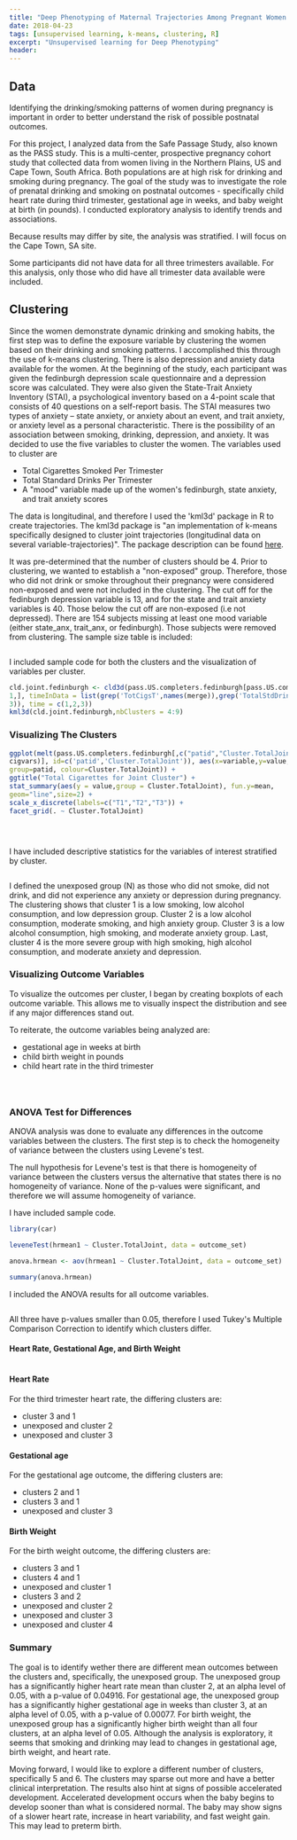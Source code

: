 ```yaml
---
title: "Deep Phenotyping of Maternal Trajectories Among Pregnant Women in Cape Town, South Africa Using K-means Clustering"
date: 2018-04-23
tags: [unsupervised learning, k-means, clustering, R]
excerpt: "Unsupervised learning for Deep Phenotyping"
header:
---
```


## Data

Identifying the drinking/smoking patterns of women during pregnancy is important in order to better understand the risk of possible postnatal outcomes.

For this project, I analyzed data from the Safe Passage Study, also known as the PASS study. This is a multi-center, prospective pregnancy cohort study that collected data from women living in the Northern Plains, US and Cape Town, South Africa. Both populations are at high risk for drinking and smoking during pregnancy. The goal of the study was to investigate the role of prenatal drinking and smoking on postnatal outcomes - specifically child heart rate during third trimester, gestational age in weeks, and baby weight at birth (in pounds). I conducted exploratory analysis to identify trends and associations.

Because results may differ by site, the analysis was stratified. I will focus on the Cape Town, SA site.

Some participants did not have data for all three trimesters available. For this analysis, only those who did have all trimester data available were included.

## Clustering

Since the women demonstrate dynamic drinking and smoking habits, the first step was to define the exposure variable by clustering the women based on their drinking and smoking patterns. I accomplished this through the use of k-means clustering. There is also depression and anxiety data available for the women. At the beginning of the study, each participant was given the fedinburgh depression scale questionnaire and a depression score was calculated. They were also given the State-Trait Anxiety Inventory (STAI), a psychological inventory based on a 4-point scale that consists of 40 questions on a self-report basis. The STAI measures two types of anxiety – state anxiety, or anxiety about an event, and trait anxiety, or anxiety level as a personal characteristic. There is the possibility of an association between smoking, drinking, depression, and anxiety. It was decided to use the five variables to cluster the women. The variables used to cluster are

* Total Cigarettes Smoked Per Trimester
* Total Standard Drinks Per Trimester
* A "mood" variable made up of the women's fedinburgh, state anxiety, and trait anxiety scores

The data is longitudinal, and therefore I used the 'kml3d' package in R to create trajectories. The kml3d package is "an implementation of k-means specifically designed to cluster joint trajectories (longitudinal data on
several variable-trajectories)". The package description can be found [here](https://cran.r-project.org/web/packages/kml3d/kml3d.pdf).

It was pre-determined that the number of clusters should be 4. Prior to clustering, we wanted to establish a "non-exposed" group. Therefore, those who did not drink or smoke throughout their pregnancy were considered non-exposed and were not included in the clustering. The cut off for the fedinburgh depression variable is 13, and for the state and trait anxiety variables is 40. Those below the cut off are non-exposed (i.e not depressed). There are 154 subjects missing at least one mood variable (either state_anx, trait_anx, or fedinburgh). Those subjects were removed from clustering. The sample size table is included:

<p align="center">
<img src="{{ site.url }}{{ site.baseurl }}/images/Table1_SA.png" alt="" class="center">
</p>

I included sample code for both the clusters and the visualization of variables per cluster.

```r
cld.joint.fedinburgh <- cld3d(pass.US.completers.fedinburgh[pass.US.completers.fedinburgh$Exposure ==
1,], timeInData = list(grep('TotCigsT',names(merge)),grep('TotalStdDrinksT',names(merge)),rep(181,
3)), time = c(1,2,3))
kml3d(cld.joint.fedinburgh,nbClusters = 4:9)
```

### Visualizing The Clusters

```r
ggplot(melt(pass.US.completers.fedinburgh[,c("patid","Cluster.TotalJoint",
cigvars)], id=c('patid','Cluster.TotalJoint')), aes(x=variable,y=value,
group=patid, colour=Cluster.TotalJoint)) +
ggtitle("Total Cigarettes for Joint Cluster") +
stat_summary(aes(y = value,group = Cluster.TotalJoint), fun.y=mean,
geom="line",size=2) +
scale_x_discrete(labels=c("T1","T2","T3")) +
facet_grid(. ~ Cluster.TotalJoint)
```
<p align="center">
<img src="{{ site.url }}{{ site.baseurl }}/images/kml_SA.png" alt="" class="center">
</p>

<p align="center">
<img src="{{ site.url }}{{ site.baseurl }}/images/kml_SA2.png" alt="" class="center">
</p>

<p align="center">
<img src="{{ site.url }}{{ site.baseurl }}/images/kml_SA3.png" alt="" class="center">
</p>

I have included descriptive statistics for the variables of interest stratified by cluster.

<p align="center">
<img src="{{ site.url }}{{ site.baseurl }}/images/DescStats.png" alt="" class="center">
</p>

I defined the unexposed group (N) as those who did not smoke, did not drink, and did not experience any anxiety or depression during pregnancy. The clustering shows that cluster 1 is a low smoking, low alcohol consumption, and low depression group. Cluster 2 is a low alcohol consumption, moderate smoking, and high anxiety group. Cluster 3 is a low alcohol consumption, high smoking, and moderate anxiety group. Last, cluster 4 is the more severe group with high smoking, high alcohol consumption, and moderate anxiety and depression.

### Visualizing Outcome Variables

To visualize the outcomes per cluster, I began by creating boxplots of each outcome variable. This allows me to visually inspect the distribution and see if any major differences stand out.

To reiterate, the outcome variables being analyzed are:

* gestational age in weeks at birth
* child birth weight in pounds
* child heart rate in the third trimester

<p align="center">
<img src="{{ site.url }}{{ site.baseurl }}/images/BP_GA.png" alt="" class="center">
</p>

<p align="center">
<img src="{{ site.url }}{{ site.baseurl }}/images/BP_Weight.png" alt="" class="center">
</p>

<p align="center">
<img src="{{ site.url }}{{ site.baseurl }}/images/BP_heart.png" alt="" class="center">
</p>

### ANOVA Test for Differences

ANOVA analysis was done to evaluate any differences in the outcome variables between the clusters. The first step is to check the homogeneity of variance between the clusters using Levene's test.

The null hypothesis for Levene's test is that there is homogeneity of variance between the clusters versus the alternative that states there is no homogeneity of variance. None of the p-values were significant, and therefore we will assume homogeneity of variance.

I have included sample code.

```r
library(car)

leveneTest(hrmean1 ~ Cluster.TotalJoint, data = outcome_set)

anova.hrmean <- aov(hrmean1 ~ Cluster.TotalJoint, data = outcome_set)

summary(anova.hrmean)
```

I included the ANOVA results for all outcome variables.

<p align="center">
<img src="{{ site.url }}{{ site.baseurl }}/images/ANOVA.png" alt="" class="center">
</p>

All three have p-values smaller than 0.05, therefore I used Tukey's Multiple Comparison Correction to identify which clusters differ.

#### Heart Rate, Gestational Age, and Birth Weight
<p align="center">
<img src="{{ site.url }}{{ site.baseurl }}/images/TUKEY_Comparison.png" alt="" class="center">
</p>

#### Heart Rate
For the third trimester heart rate, the differing clusters are:

* cluster 3 and 1
* unexposed and cluster 2
* unexposed and cluster 3

#### Gestational age

For the gestational age outcome, the differing clusters are:

* clusters 2 and 1
* clusters 3 and 1
* unexposed and cluster 3


#### Birth Weight

For the birth weight outcome, the differing clusters are:

* clusters 3 and 1
* clusters 4 and 1
* unexposed and cluster 1
* clusters 3 and 2
* unexposed and cluster 2
* unexposed and cluster 3
* unexposed and cluster 4

### Summary
The goal is to identify wether there are different mean outcomes between the clusters and, specifically, the unexposed group. The unexposed group has a significantly higher heart rate mean than cluster 2, at an alpha level of 0.05, with a p-value of 0.04916. For gestational age, the unexposed group has a significantly higher gestational age in weeks than cluster 3, at an alpha level of 0.05, with a p-value of 0.00077. For birth weight, the unexposed group has a significantly higher birth weight than all four clusters, at an alpha level of 0.05. Although the analysis is exploratory, it seems that smoking and drinking may lead to changes in gestational age, birth weight, and heart rate.

Moving forward, I would like to explore a different number of clusters, specifically 5 and 6. The clusters may sparse out more and have a better clinical interpretation. The results also hint at signs of possible accelerated development. Accelerated development occurs when the baby begins to develop sooner than what is considered normal. The baby may show signs of a slower heart rate, increase in heart variability, and fast weight gain. This may lead to preterm birth.
